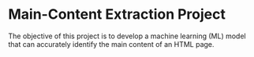 # Main-Content Extraction Project

The objective of this project is to develop a machine learning (ML) model that can accurately identify the main content of an HTML page.


